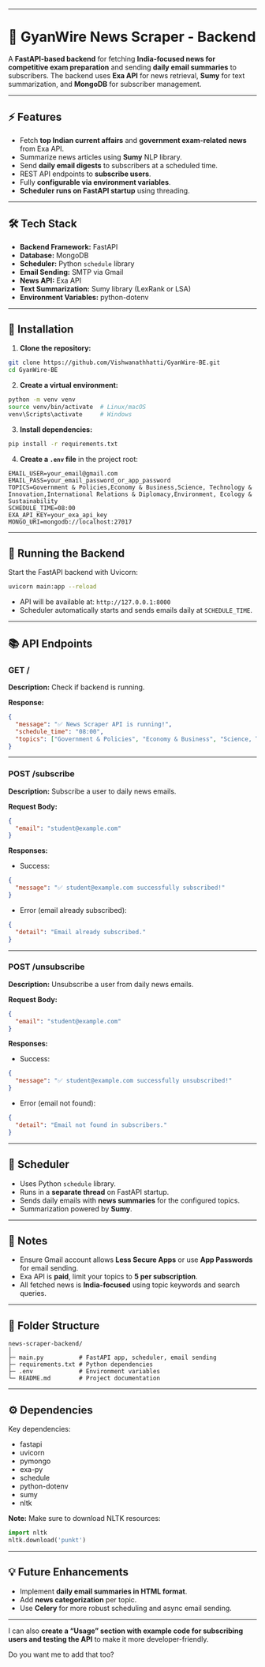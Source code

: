 
---

# 📰 GyanWire News Scraper - Backend

A **FastAPI-based backend** for fetching **India-focused news for competitive exam preparation** and sending **daily email summaries** to subscribers. The backend uses **Exa API** for news retrieval, **Sumy** for text summarization, and **MongoDB** for subscriber management.

---

## ⚡ Features

* Fetch **top Indian current affairs** and **government exam-related news** from Exa API.
* Summarize news articles using **Sumy** NLP library.
* Send **daily email digests** to subscribers at a scheduled time.
* REST API endpoints to **subscribe users**.
* Fully **configurable via environment variables**.
* **Scheduler runs on FastAPI startup** using threading.

---

## 🛠 Tech Stack

* **Backend Framework:** FastAPI
* **Database:** MongoDB
* **Scheduler:** Python `schedule` library
* **Email Sending:** SMTP via Gmail
* **News API:** Exa API
* **Text Summarization:** Sumy library (LexRank or LSA)
* **Environment Variables:** python-dotenv

---

## 🔧 Installation

1. **Clone the repository:**

```bash
git clone https://github.com/Vishwanathhatti/GyanWire-BE.git
cd GyanWire-BE
```

2. **Create a virtual environment:**

```bash
python -m venv venv
source venv/bin/activate  # Linux/macOS
venv\Scripts\activate     # Windows
```

3. **Install dependencies:**

```bash
pip install -r requirements.txt
```

4. **Create a `.env` file** in the project root:

```env
EMAIL_USER=your_email@gmail.com
EMAIL_PASS=your_email_password_or_app_password
TOPICS=Government & Policies,Economy & Business,Science, Technology & Innovation,International Relations & Diplomacy,Environment, Ecology & Sustainability
SCHEDULE_TIME=08:00
EXA_API_KEY=your_exa_api_key
MONGO_URI=mongodb://localhost:27017
```

---

## 🚀 Running the Backend

Start the FastAPI backend with Uvicorn:

```bash
uvicorn main:app --reload
```

* API will be available at: `http://127.0.0.1:8000`
* Scheduler automatically starts and sends emails daily at `SCHEDULE_TIME`.

---

## 📚 API Endpoints

### **GET /**

**Description:** Check if backend is running.

**Response:**

```json
{
  "message": "✅ News Scraper API is running!",
  "schedule_time": "08:00",
  "topics": ["Government & Policies", "Economy & Business", "Science, Technology & Innovation", "International Relations & Diplomacy", "Environment, Ecology & Sustainability"]
}
```

---

### **POST /subscribe**

**Description:** Subscribe a user to daily news emails.

**Request Body:**

```json
{
  "email": "student@example.com"
}
```

**Responses:**

* Success:

```json
{
  "message": "✅ student@example.com successfully subscribed!"
}
```

* Error (email already subscribed):

```json
{
  "detail": "Email already subscribed."
}
```

---

### **POST /unsubscribe**

**Description:** Unsubscribe a user from daily news emails.

**Request Body:**

```json
{
  "email": "student@example.com"
}
```

**Responses:**

* Success:

```json
{
  "message": "✅ student@example.com successfully unsubscribed!"
}
```

* Error (email not found):

```json
{
  "detail": "Email not found in subscribers."
}
```

---

## 📌 Scheduler

* Uses Python `schedule` library.
* Runs in a **separate thread** on FastAPI startup.
* Sends daily emails with **news summaries** for the configured topics.
* Summarization powered by **Sumy**.

---

## 🔑 Notes

* Ensure Gmail account allows **Less Secure Apps** or use **App Passwords** for email sending.
* Exa API is **paid**, limit your topics to **5 per subscription**.
* All fetched news is **India-focused** using topic keywords and search queries.

---

## 📝 Folder Structure

```
news-scraper-backend/
│
├─ main.py          # FastAPI app, scheduler, email sending
├─ requirements.txt # Python dependencies
├─ .env             # Environment variables
└─ README.md        # Project documentation
```

---

## ⚙️ Dependencies

Key dependencies:

* fastapi
* uvicorn
* pymongo
* exa-py
* schedule
* python-dotenv
* sumy
* nltk

**Note:** Make sure to download NLTK resources:

```python
import nltk
nltk.download('punkt')
```

---

## 💡 Future Enhancements

* Implement **daily email summaries in HTML format**.
* Add **news categorization** per topic.
* Use **Celery** for more robust scheduling and async email sending.

---

I can also **create a “Usage” section with example code for subscribing users and testing the API** to make it more developer-friendly.

Do you want me to add that too?
